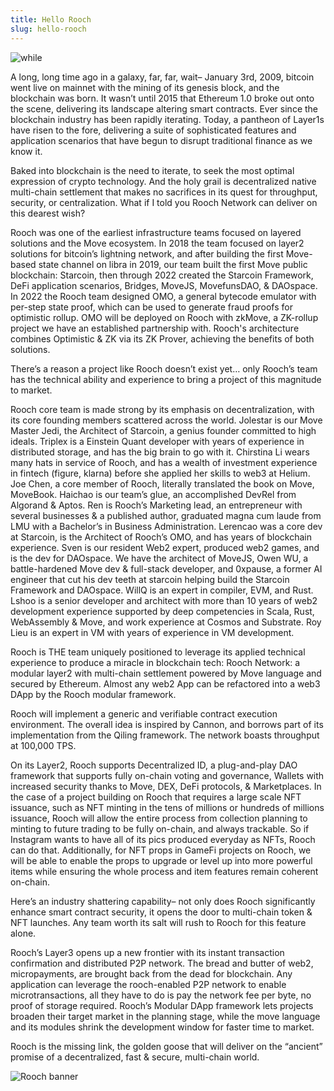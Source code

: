 ```yaml
---
title: Hello Rooch
slug: hello-rooch
---
```


![while](/img/rooch_black_combine.png)

A long, long time ago in a galaxy, far, far, wait– January 3rd, 2009, bitcoin went live on mainnet with the mining of its genesis block, and the blockchain was born. It wasn’t until 2015 that Ethereum 1.0 broke out onto the scene, delivering its landscape altering smart contracts. Ever since the blockchain industry has been rapidly iterating. Today, a pantheon of Layer1s have risen to the fore, delivering a suite of sophisticated features and application scenarios that have begun to disrupt traditional finance as we know it.

Baked into blockchain is the need to iterate, to seek the most optimal expression of crypto technology. And the holy grail is decentralized native multi-chain settlement that makes no sacrifices in its quest for throughput, security, or centralization. What if I told you Rooch Network can deliver on this dearest wish?

Rooch was one of the earliest infrastructure teams focused on layered solutions and the Move ecosystem. In 2018 the team focused on layer2 solutions for bitcoin’s lightning network, and after building the first Move-based state channel on libra in 2019, our team built the first Move public blockchain: Starcoin, then through 2022 created the Starcoin Framework, DeFi application scenarios, Bridges, MoveJS, MovefunsDAO, & DAOspace. In 2022 the Rooch team designed OMO, a general bytecode emulator with per-step state proof, which can be used to generate fraud proofs for optimistic rollup. OMO will be deployed on Rooch with zkMove, a ZK-rollup project we have an established partnership with. Rooch's architecture combines Optimistic & ZK via its ZK Prover, achieving the benefits of both solutions.

There’s a reason a project like Rooch doesn’t exist yet… only Rooch’s team has the technical ability and experience to bring a project of this magnitude to market.

Rooch core team is made strong by its emphasis on decentralization, with its core founding members scattered across the world. Jolestar is our Move Master Jedi, the Architect of Starcoin, a genius founder committed to high ideals. Triplex is a Einstein Quant developer with years of experience in distributed storage, and has the big brain to go with it. Chirstina Li wears many hats in service of Rooch, and has a wealth of investment experience in fintech (figure, klarna) before she applied her skills to web3 at Helium. Joe Chen, a core member of Rooch, literally translated the book on Move, MoveBook. Haichao is our team’s glue, an accomplished DevRel from Algorand & Aptos. Ren is Rooch’s Marketing lead, an entrepreneur with several businesses & a published author, graduated magna cum laude from LMU with a Bachelor’s in Business Administration. Lerencao was a core dev at Starcoin, is the Architect of Rooch’s OMO, and has years of blockchain experience. Sven is our resident Web2 expert, produced web2 games, and is the dev for DAOspace. We have the architect of MoveJS, Owen WU, a battle-hardened Move dev & full-stack developer, and 0xpause, a former AI engineer that cut his dev teeth at starcoin helping build the Starcoin Framework and DAOspace. WillQ is an expert in compiler, EVM, and Rust. Lshoo is a senior developer and architect with more than 10 years of web2 development experience supported by deep competencies in Scala, Rust, WebAssembly & Move, and work experience at Cosmos and Substrate. Roy Lieu is an expert in VM with years of experience in VM development.

Rooch is THE team uniquely positioned to leverage its applied technical experience to produce a miracle in blockchain tech: Rooch Network: a modular layer2 with multi-chain settlement powered by Move language and secured by Ethereum. Almost any web2 App can be refactored into a web3 DApp by the Rooch modular framework.

Rooch will implement a generic and verifiable contract execution environment. The overall idea is inspired by Cannon, and borrows part of its implementation from the Qiling framework. The network boasts throughput at 100,000 TPS.

On its Layer2, Rooch supports Decentralized ID, a plug-and-play DAO framework that supports fully on-chain voting and governance, Wallets with increased security thanks to Move, DEX, DeFi protocols, & Marketplaces. In the case of a project building on Rooch that requires a large scale NFT issuance, such as NFT minting in the tens of millions or hundreds of millions issuance, Rooch will allow the entire process from collection planning to minting to future trading to be fully on-chain, and always trackable. So if Instagram wants to have all of its pics produced everyday as NFTs, Rooch can do that. Additionally, for NFT props in GameFi projects on Rooch, we will be able to enable the props to upgrade or level up into more powerful items while ensuring the whole process and item features remain coherent on-chain.

Here’s an industry shattering capability–  not only does Rooch significantly enhance smart contract security, it opens the door to multi-chain token & NFT launches. Any team worth its salt will rush to Rooch for this feature alone.

Rooch’s Layer3 opens up a new frontier with its instant transaction confirmation and distributed P2P network. The bread and butter of web2, micropayments, are brought back from the dead for blockchain. Any application can leverage the rooch-enabled P2P network to enable microtransactions, all they have to do is pay the network fee per byte, no proof of storage required. Rooch’s Modular DApp framework lets projects broaden their target market in the planning stage, while the move language and its modules shrink the development window for faster time to market. 

Rooch is the missing link, the golden goose that will deliver on the “ancient” promise of a decentralized, fast & secure, multi-chain world.

![Rooch banner](/img/rooch-banner.png)
